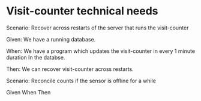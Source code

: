 # Visit-counter technical needs

Scenario: Recover across restarts of the server
that runs the visit-counter

  Given: We have a running database.
  
  When: We have a program which updates
  the visit-counter in every 1 minute duration
  In the databse.
  
  Then: We can recover visit-counter across restarts.

Scenario: Reconcile counts if the sensor is offline for a while

  Given
  When
  Then
